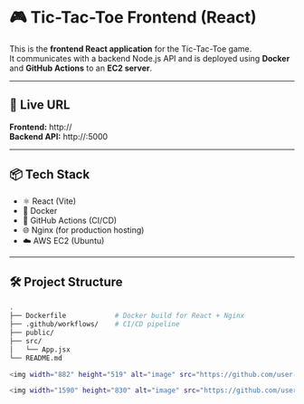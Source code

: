 # 🎮 Tic-Tac-Toe Frontend (React)

This is the **frontend React application** for the Tic-Tac-Toe game.  
It communicates with a backend Node.js API and is deployed using **Docker** and **GitHub Actions** to an **EC2 server**.

---

## 🚀 Live URL

**Frontend:** http://<your-ec2-public-ip>  
**Backend API:** http://<your-ec2-public-ip>:5000

---

## 📦 Tech Stack

- ⚛️ React (Vite)
- 🐳 Docker
- 🔁 GitHub Actions (CI/CD)
- 🌐 Nginx (for production hosting)
- ☁️ AWS EC2 (Ubuntu)

---

## 🛠️ Project Structure

```bash
.
├── Dockerfile            # Docker build for React + Nginx
├── .github/workflows/    # CI/CD pipeline
├── public/
├── src/
│   └── App.jsx
└── README.md

<img width="882" height="519" alt="image" src="https://github.com/user-attachments/assets/5542696d-83eb-4a9e-80b9-643fb6abcd5b" />

<img width="1590" height="830" alt="image" src="https://github.com/user-attachments/assets/33e265bc-0caf-4883-b3d2-d0cec686af1a" />
